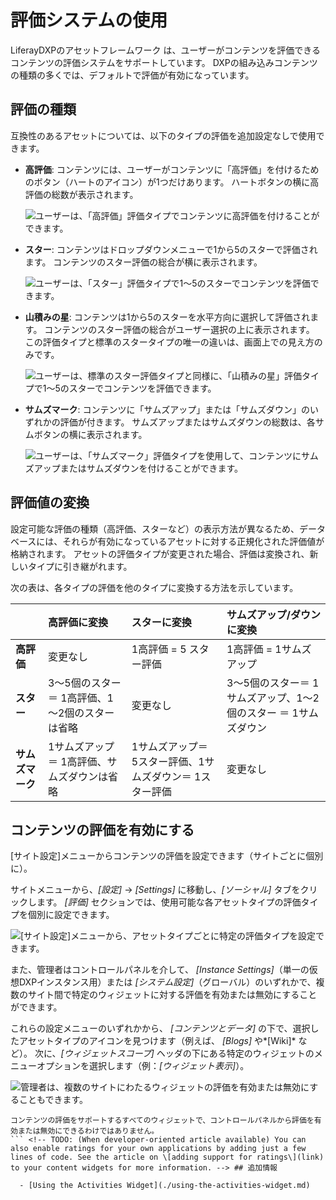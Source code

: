 # 評価システムの使用

LiferayDXPのアセットフレームワーク <!-- TODO: 利用可能な場合はアセットフレームワークの記事へのリンクを追加  --> は、ユーザーがコンテンツを評価できるコンテンツの評価システムをサポートしています。 DXPの組み込みコンテンツの種類の多くでは、デフォルトで評価が有効になっています。

## 評価の種類

互換性のあるアセットについては、以下のタイプの評価を追加設定なしで使用できます。

  - **高評価**: コンテンツには、ユーザーがコンテンツに「高評価」を付けるためのボタン（ハートのアイコン）が1つだけあります。 ハートボタンの横に高評価の総数が表示されます。

    ![ユーザーは、「高評価」評価タイプでコンテンツに高評価を付けることができます。](./using-the-ratings-system/images/01.png)

  - **スター**: コンテンツはドロップダウンメニューで1から5のスターで評価されます。 コンテンツのスター評価の総合が横に表示されます。

    ![ユーザーは、「スター」評価タイプで1〜5のスターでコンテンツを評価できます。](./using-the-ratings-system/images/02.png)

  - **山積みの星**: コンテンツは1から5のスターを水平方向に選択して評価されます。 コンテンツのスター評価の総合がユーザー選択の上に表示されます。 この評価タイプと標準のスタータイプの唯一の違いは、画面上での見え方のみです。

    ![ユーザーは、標準のスター評価タイプと同様に、「山積みの星」評価タイプで1〜5のスターでコンテンツを評価できます。](./using-the-ratings-system/images/03.png)

  - **サムズマーク**: コンテンツに「サムズアップ」または「サムズダウン」のいずれかの評価が付きます。 サムズアップまたはサムズダウンの総数は、各サムボタンの横に表示されます。

    ![ユーザーは、「サムズマーク」評価タイプを使用して、コンテンツにサムズアップまたはサムズダウンを付けることができます。](./using-the-ratings-system/images/04.png)

## 評価値の変換

設定可能な評価の種類（高評価、スターなど）の表示方法が異なるため、データベースには、それらが有効になっているアセットに対する正規化された評価値が格納されます。 アセットの評価タイプが変更された場合、評価は変換され、新しいタイプに引き継がれます。

次の表は、各タイプの評価を他のタイプに変換する方法を示しています。

|            | **高評価に変換**                 | **スターに変換**                      | **サムズアップ/ダウンに変換**                    |
| :--- | :--- | :--- | :--- |
| **高評価**    | 変更なし                       | 1高評価 = 5 スター評価                  | 1高評価 = 1サムズアップ                       |
| **スター**    | 3～5個のスター＝ 1高評価、1～2個のスターは省略 | 変更なし                            | 3～5個のスター＝ 1サムズアップ、1～2個のスター ＝ 1サムズダウン |
| **サムズマーク** | 1サムズアップ＝ 1高評価、サムズダウンは省略    | 1サムズアップ＝ 5スター評価、1サムズダウン＝ 1スター評価 | 変更なし                                 |

## コンテンツの評価を有効にする

[サイト設定]メニューからコンテンツの評価を設定できます（サイトごとに個別に）。

サイトメニューから、*[設定]* → *[Settings]* に移動し、*[ソーシャル]* タブをクリックします。 *[評価]* セクションでは、使用可能な各アセットタイプの評価タイプを個別に設定できます。

![[サイト設定]メニューから、アセットタイプごとに特定の評価タイプを設定できます。](./using-the-ratings-system/images/05.png)

また、管理者はコントロールパネルを介して、 *[Instance Settings]*（単一の仮想DXPインスタンス用）または *[システム設定]*（グローバル）のいずれかで、複数のサイト間で特定のウィジェットに対する評価を有効または無効にすることができます。

これらの設定メニューのいずれかから、 *[コンテンツとデータ]* の下で、選択したアセットタイプのアイコンを見つけます（例えば、 *[Blogs]* や*[Wiki]* など）。 次に、*[ウィジェットスコープ]* ヘッダの下にある特定のウィジェットのメニューオプションを選択します（例：*[ウィジェット表示]*）。

![管理者は、複数のサイトにわたるウィジェットの評価を有効または無効にすることもできます。](./using-the-ratings-system/images/06.png)

```{note}
コンテンツの評価をサポートするすべてのウィジェットで、コントロールパネルから評価を有効または無効にできるわけではありません。
``` <!-- TODO: (When developer-oriented article available) You can also enable ratings for your own applications by adding just a few lines of code. See the article on \[adding support for ratings\](link) to your content widgets for more information. --> ## 追加情報

  - [Using the Activities Widget](./using-the-activities-widget.md)
